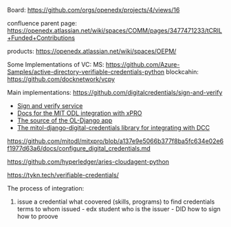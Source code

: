 Board: https://github.com/orgs/openedx/projects/4/views/16

confluence parent page: https://openedx.atlassian.net/wiki/spaces/COMM/pages/3477471233/tCRIL+Funded+Contributions

products: https://openedx.atlassian.net/wiki/spaces/OEPM/






Some Implementations of VC:
MS: https://github.com/Azure-Samples/active-directory-verifiable-credentials-python
blockcahin: https://github.com/docknetwork/vcpy

Main implementations:
https://github.com/digitalcredentials/sign-and-verify

-   [Sign and verify service](https://github.com/digitalcredentials/sign-and-verify)
-   [Docs for the MIT ODL integration with xPRO](https://github.com/mitodl/mitxpro/blob/a137e9e5066b377f8ba5fc634e02e6f1977d63a6/docs/configure_digital_credentials.md)
-   [The source of the OL-Django app](https://github.com/mitodl/ol-django)
-   [The mitol-django-digital-credentials library for integrating with DCC](https://github.com/mitodl/ol-django/tree/main/src/mitol/digitalcredentials)

https://github.com/mitodl/mitxpro/blob/a137e9e5066b377f8ba5fc634e02e6f1977d63a6/docs/configure_digital_credentials.md


https://github.com/hyperledger/aries-cloudagent-python



https://tykn.tech/verifiable-credentials/

The process of integration:


1. issue a credential
   what coovered (skills, programs) to find credentials terms
   to whom issued - edx student
   who is the issuer - DID
   how to sign
   how to proove



   
   